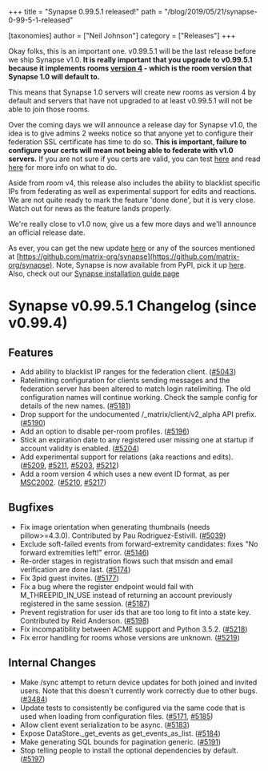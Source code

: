 +++
title = "Synapse 0.99.5.1 released!"
path = "/blog/2019/05/21/synapse-0-99-5-1-released"

[taxonomies]
author = ["Neil Johnson"]
category = ["Releases"]
+++

Okay folks, this is an important one. v0.99.5.1 will be the last release before we ship Synapse v1.0. __It is really important that you upgrade to v0.99.5.1 because it implements rooms [version 4](https://github.com/matrix-org/matrix-doc/blob/matthew/room_v4/proposals/2002-rooms-v4.md) - which is the room version that Synapse 1.0 will default to.__

This means that Synapse 1.0 servers will create new rooms as version 4 by default and servers that have not upgraded to at least v0.99.5.1 will not be able to join those rooms.

Over the coming days we will announce a release day for Synapse v1.0, the idea is to give admins 2 weeks notice so that anyone yet to configure their federation SSL certificate has time to do so. __This is important, failure to configure your certs will mean not being able to federate with v1.0 servers.__ If you are not sure if you certs are valid, you can test [here](https://federationtester.matrix.org/) and read [here](https://github.com/matrix-org/synapse/blob/master/docs/MSC1711_certificates_FAQ.md) for more info on what to do.

Aside from room v4, this release also includes the ability to blacklist specific IPs from federating as well as experimental support for edits and reactions. We are not quite ready to mark the feature 'done done', but it is very close. Watch out for news as the feature lands properly.

We're really close to v1.0 now, give us a few more days and we'll announce an official release date.

As ever, you can get the new update [here](https://github.com/matrix-org/synapse/releases/tag/v0.99.5.1) or any of the sources mentioned at [https://github.com/matrix-org/synapse](https://github.com/matrix-org/synapse). Note, Synapse is now available from PyPI, pick it up [here](https://pypi.org/project/matrix-synapse/). Also, check out our [Synapse installation guide page](https://matrix.org/docs/guides/installing-synapse)

Synapse v0.99.5.1 Changelog (since v0.99.4)
=========================================

Features
--------

- Add ability to blacklist IP ranges for the federation client. ([\#5043](https://github.com/matrix-org/synapse/issues/5043))
- Ratelimiting configuration for clients sending messages and the federation server has been altered to match login ratelimiting. The old configuration names will continue working. Check the sample config for details of the new names. ([\#5181](https://github.com/matrix-org/synapse/issues/5181))
- Drop support for the undocumented /_matrix/client/v2_alpha API prefix. ([\#5190](https://github.com/matrix-org/synapse/issues/5190))
- Add an option to disable per-room profiles. ([\#5196](https://github.com/matrix-org/synapse/issues/5196))
- Stick an expiration date to any registered user missing one at startup if account validity is enabled. ([\#5204](https://github.com/matrix-org/synapse/issues/5204))
- Add experimental support for relations (aka reactions and edits). ([\#5209](https://github.com/matrix-org/synapse/issues/5209), [\#5211](https://github.com/matrix-org/synapse/issues/5211), [\#5203](https://github.com/matrix-org/synapse/issues/5203), [\#5212](https://github.com/matrix-org/synapse/issues/5212))
- Add a room version 4 which uses a new event ID format, as per [MSC2002](https://github.com/matrix-org/matrix-doc/pull/2002). ([\#5210](https://github.com/matrix-org/synapse/issues/5210), [\#5217](https://github.com/matrix-org/synapse/issues/5217))


Bugfixes
--------

- Fix image orientation when generating thumbnails (needs pillow>=4.3.0). Contributed by Pau Rodriguez-Estivill. ([\#5039](https://github.com/matrix-org/synapse/issues/5039))
- Exclude soft-failed events from forward-extremity candidates: fixes "No forward extremities left!" error. ([\#5146](https://github.com/matrix-org/synapse/issues/5146))
- Re-order stages in registration flows such that msisdn and email verification are done last. ([\#5174](https://github.com/matrix-org/synapse/issues/5174))
- Fix 3pid guest invites. ([\#5177](https://github.com/matrix-org/synapse/issues/5177))
- Fix a bug where the register endpoint would fail with M_THREEPID_IN_USE instead of returning an account previously registered in the same session. ([\#5187](https://github.com/matrix-org/synapse/issues/5187))
- Prevent registration for user ids that are too long to fit into a state key. Contributed by Reid Anderson. ([\#5198](https://github.com/matrix-org/synapse/issues/5198))
- Fix incompatibility between ACME support and Python 3.5.2. ([\#5218](https://github.com/matrix-org/synapse/issues/5218))
- Fix error handling for rooms whose versions are unknown. ([\#5219](https://github.com/matrix-org/synapse/issues/5219))


Internal Changes
----------------

- Make /sync attempt to return device updates for both joined and invited users. Note that this doesn't currently work correctly due to other bugs. ([\#3484](https://github.com/matrix-org/synapse/issues/3484))
- Update tests to consistently be configured via the same code that is used when loading from configuration files. ([\#5171](https://github.com/matrix-org/synapse/issues/5171), [\#5185](https://github.com/matrix-org/synapse/issues/5185))
- Allow client event serialization to be async. ([\#5183](https://github.com/matrix-org/synapse/issues/5183))
- Expose DataStore._get_events as get_events_as_list. ([\#5184](https://github.com/matrix-org/synapse/issues/5184))
- Make generating SQL bounds for pagination generic. ([\#5191](https://github.com/matrix-org/synapse/issues/5191))
- Stop telling people to install the optional dependencies by default. ([\#5197](https://github.com/matrix-org/synapse/issues/5197))

